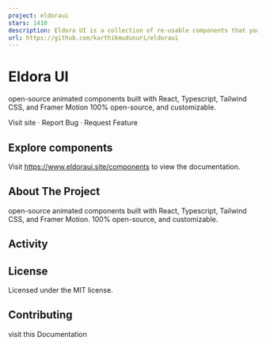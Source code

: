 ```yaml
---
project: eldoraui
stars: 1410
description: Eldora UI is a collection of re-usable components that you can copy and paste into your web apps. It primarily features components, blocks, and templates.
url: https://github.com/karthikmudunuri/eldoraui
---
```


Eldora UI
=========

open-source animated components built with React, Typescript, Tailwind CSS, and Framer Motion 100% open-source, and customizable.

Visit site · Report Bug · Request Feature

Explore components
------------------

Visit https://www.eldoraui.site/components to view the documentation.

About The Project
-----------------

open-source animated components built with React, Typescript, Tailwind CSS, and Framer Motion. 100% open-source, and customizable.

Activity
--------

License
-------

Licensed under the MIT license.

Contributing
------------

visit this Documentation
